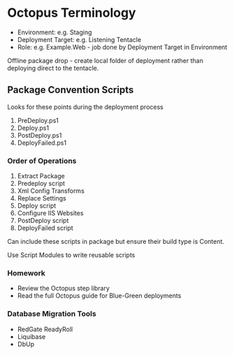 # Octopus Terminology

* Environment: e.g. Staging
* Deployment Target: e.g. Listening Tentacle
* Role: e.g. Example.Web - job done by Deployment Target in Environment

Offline package drop - create local folder of deployment rather than deploying direct to the tentacle.

## Package Convention Scripts

Looks for these points during the deployment process

1. PreDeploy.ps1
2. Deploy.ps1
3. PostDeploy.ps1
4. DeployFailed.ps1

### Order of Operations
1. Extract Package
2. Predeploy script
3. Xml Config Transforms
4. Replace Settings
5. Deploy script
6. Configure IIS Websites
7. PostDeploy script
8. DeployFailed script

Can include these scripts in package but ensure their build type is Content.

Use Script Modules to write reusable scripts

### Homework

- Review the Octopus step library
- Read the full Octopus guide for Blue-Green deployments

### Database Migration Tools
- RedGate ReadyRoll
- Liquibase
- DbUp

